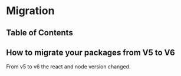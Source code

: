 # Migration

## Table of Contents

## How to migrate your packages from V5 to V6

From v5 to v6 the react and node version changed.

